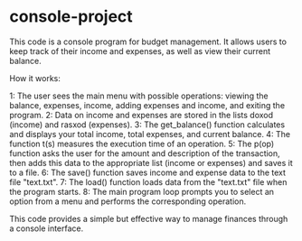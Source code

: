 # console-project
This code is a console program for budget management. It allows users to keep track of their income and expenses, as well as view their current balance.

How it works:

1: The user sees the main menu with possible operations: viewing the balance, expenses, income, adding expenses and income, and exiting the program.
2: Data on income and expenses are stored in the lists doxod (income) and rasxod (expenses).
3: The get_balance() function calculates and displays your total income, total expenses, and current balance.
4: The function t(s) measures the execution time of an operation.
5: The p(op) function asks the user for the amount and description of the transaction, then adds this data to the appropriate list (income or expenses) and saves it to a file.
6: The save() function saves income and expense data to the text file "text.txt".
7: The load() function loads data from the "text.txt" file when the program starts.
8: The main program loop prompts you to select an option from a menu and performs the corresponding operation.


This code provides a simple but effective way to manage finances through a console interface.
